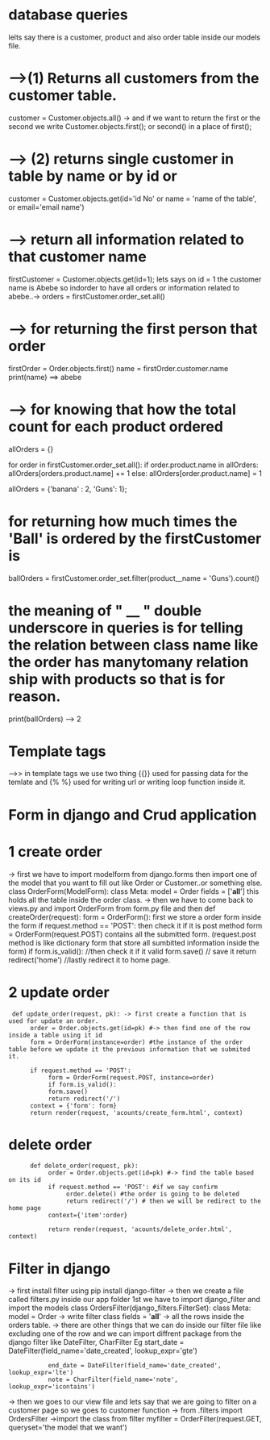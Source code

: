 # database queries
lelts say there is  a customer, product and also order table inside our models file.
# -->(1) Returns all customers from the customer table.
customer = Customer.objects.all() -> and if we want to return the first or the second we write Customer.objects.first(); or second() in a place of first();

# --> (2) returns single customer in table by name or by id or 
customer = Customer.objects.get(id='id No' or name = 'name of the table', or email='email name')

# --> return all information related to that customer name
firstCustomer = Customer.objects.get(id=1);
lets says on id = 1 the customer name is Abebe so indorder to have all orders or information related to abebe..-> orders = firstCustomer.order_set.all() 

# --> for returning the first person that order
firstOrder = Order.objects.first()
name = firstOrder.customer.name
print(name) ==> abebe


# --> for knowing that how the total count for each product ordered 
allOrders = {}

for order in firstCustomer.order_set.all():
    if order.product.name in allOrders:
         allOrders[orders.product.name] += 1
    else:
         allOrders[order.product.name] = 1

allOrders = {'banana' : 2, 'Guns': 1};

# for returning how much times the 'Ball' is ordered by the firstCustomer is
ballOrders = firstCustomer.order_set.filter(product__name = 'Guns').count()
# the meaning of " __ " double underscore in queries is for telling the relation between class name like the order has manytomany relation ship with products so that is for reason.
print(ballOrders) --> 2 



# Template tags

-->> in template tags we use two thing {{}} used for passing data for the temlate and {% %} used for writing url or writing loop function inside it.


# Form in django and Crud application


# 1 create order
-> first we have to import modelform from django.forms then import one of  the model that you want to fill out like Order or Customer..or something else.
     class OrderForm(ModelForm):
          class Meta:
               model = Order
               fields = ['__all__']  this holds all the table inside the order class.
-> then we have to come back to views.py and import OrderForm from form.py file and then 
     def createOrder(request):
          form = OrderForm(): first we store a order form inside the form
               if request.method == 'POST': then check it if it is post method
                    form = OrderForm(request.POST)    contains all the submitted form. (request.post method is like  dictionary form that store all sumbitted information inside the form)
                    if form.is_valid(): //then check it if it valid 
                         form.save() // save it 
                         return redirect('home')  //lastly redirect it to home page.
     
#  2 update order
     def update_order(request, pk): -> first create a function that is used for update an order.
          order = Order.objects.get(id=pk) #-> then find one of the row inside a table using it id
          form = OrderForm(instance=order) #the instance of the order table before we update it the previous information that we submited it.
          
          if request.method == 'POST':
               form = OrderForm(request.POST, instance=order)
               if form.is_valid():
               form.save()
               return redirect('/')
          context = {'form': form}
          return render(request, 'acounts/create_form.html', context)

# delete order
          
          def delete_order(request, pk):
               order = Order.objects.get(id=pk) #-> find the table based on its id
               if request.method == 'POST': #if we say confirm
                    order.delete() #the order is going to be deleted 
                    return redirect('/') # then we will be redirect to the home page 
               context={'item':order}

               return render(request, 'acounts/delete_order.html', context)

# Filter in django

-> first install filter using pip install django-filter
-> then we create a file called  filters.py inside our app folder
     1st we have to import django_filter and import the models
     class OrdersFilter(django_filters.FilterSet):
          class Meta:
               model = Order -> write filter class 
               fields = '__all__' -> all the rows inside the orders table.
-> there are other things that we can do inside our filter file like excluding one of the row and we can import diffrent package from the django filter like 
     DateFilter, CharFilter
               Eg start_date = DateFilter(field_name='date_created', lookup_expr='gte')

               end_date = DateFilter(field_name='date_created', lookup_expr='lte')
               note = CharFilter(field_name='note', lookup_expr='icontains')
               
-> then we goes to our view file and lets say that we are going to filter on a customer page so we goes to customer  function
     -> from .filters import OrdersFilter ->import the class from filter
     myfilter = OrderFilter(request.GET, queryset='the model that we want')


                    
